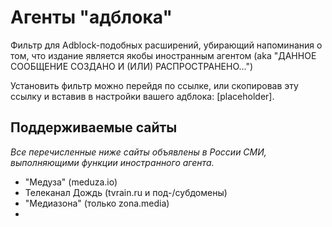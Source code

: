 # Агенты "адблока"
Фильтр для Adblock-подобных расширений, убирающий напоминания о том, что издание является якобы иностранным агентом (aka "ДАННОЕ СООБЩЕНИЕ СОЗДАНО И (ИЛИ) РАСПРОСТРАНЕНО...")

Установить фильтр можно перейдя по ссылке, или скопировав эту ссылку и вставив в настройки вашего адблока: [placeholder].

## Поддерживаемые сайты
<i>Все перечисленные ниже сайты объявлены в России СМИ, выполняющими функции иностранного агента.</i>
* "Медуза" (meduza.io)
* Телеканал Дождь (tvrain.ru и под-/субдомены)
* "Медиазона" (только zona.media)
* 

